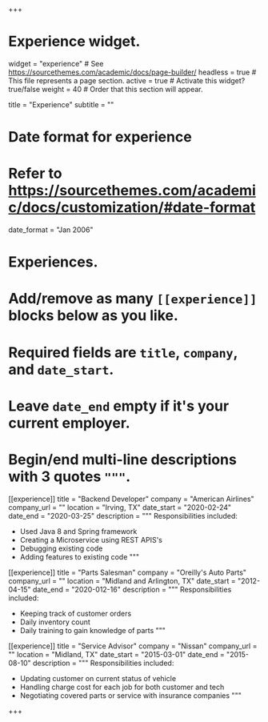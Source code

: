 +++
# Experience widget.
widget = "experience"  # See https://sourcethemes.com/academic/docs/page-builder/
headless = true  # This file represents a page section.
active = true  # Activate this widget? true/false
weight = 40  # Order that this section will appear.

title = "Experience"
subtitle = ""

# Date format for experience
#   Refer to https://sourcethemes.com/academic/docs/customization/#date-format
date_format = "Jan 2006"

# Experiences.
#   Add/remove as many `[[experience]]` blocks below as you like.
#   Required fields are `title`, `company`, and `date_start`.
#   Leave `date_end` empty if it's your current employer.
#   Begin/end multi-line descriptions with 3 quotes `"""`.
[[experience]]
  title = "Backend Developer"
  company = "American Airlines"
  company_url = ""
  location = "Irving, TX"
  date_start = "2020-02-24"
  date_end = "2020-03-25"
  description = """
  Responsibilities included:
  
  * Used Java 8 and Spring framework
  * Creating a Microservice using REST APIS's
  * Debugging existing code
  * Adding features to existing code
  """

[[experience]]
  title = "Parts Salesman"
  company = "Oreilly's Auto Parts"
  company_url = ""
  location = "Midland and Arlington, TX"
  date_start = "2012-04-15"
  date_end = "2020-012-16"
  description = """
  Responsibilities included:
  
  * Keeping track of customer orders
  * Daily inventory count
  * Daily training to gain knowledge of parts
  """

[[experience]]
  title = "Service Advisor"
  company = "Nissan"
  company_url = ""
  location = "Midland, TX"
  date_start = "2015-03-01"
  date_end = "2015-08-10"
  description = """
  Responsibilities included:

  * Updating customer on current status of vehicle
  * Handling charge cost for each job for both customer and tech
  * Negotiating covered parts or service with insurance companies
  """

+++
